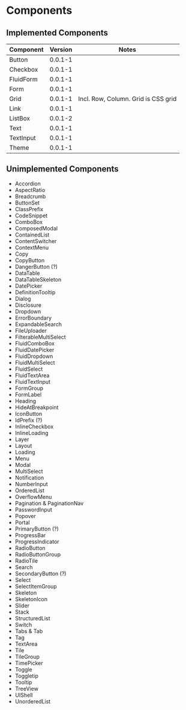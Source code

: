 # Components

## Implemented Components
|Component|Version|Notes|
|-|-|-|
|Button|0.0.1-1||
|Checkbox|0.0.1-1||
|FluidForm|0.0.1-1||
|Form|0.0.1-1||
|Grid|0.0.1-1|Incl. Row, Column.  Grid is CSS grid|
|Link|0.0.1-1||
|ListBox|0.0.1-2||
|Text|0.0.1-1||
|TextInput|0.0.1-1||
|Theme|0.0.1-1||

## Unimplemented Components
- Accordion
- AspectRatio
- Breadcrumb
- ButtonSet
- ClassPrefix
- CodeSnippet
- ComboBox
- ComposedModal
- ContainedList
- ContentSwitcher
- ContextMenu
- Copy
- CopyButton
- DangerButton (?)
- DataTable
- DataTableSkeleton
- DatePicker
- DefinitionTooltip
- Dialog
- Disclosure
- Dropdown
- ErrorBoundary
- ExpandableSearch
- FileUploader
- FilterableMultiSelect
- FluidComboBox
- FluidDatePicker
- FluidDropdown
- FluidMultiSelect
- FluidSelect
- FluidTextArea
- FluidTextInput
- FormGroup
- FormLabel
- Heading
- HideAtBreakpoint
- IconButton
- IdPrefix (?)
- InlineCheckbox
- InlineLoading
- Layer
- Layout
- Loading
- Menu
- Modal
- MultiSelect
- Notification
- NumberInput
- OrderedList
- OverflowMenu
- Pagination & PaginationNav
- PasswordInput
- Popover
- Portal
- PrimaryButton (?)
- ProgressBar
- ProgressIndicator
- RadioButton
- RadioButtonGroup
- RadioTile
- Search
- SecondaryButton (?)
- Select
- SelectItemGroup
- Skeleton
- SkeletonIcon
- Slider
- Stack
- StructuredList
- Switch
- Tabs & Tab
- Tag
- TextArea
- Tile
- TileGroup
- TimePicker
- Toggle
- Toggletip
- Tooltip
- TreeView
- UIShell
- UnorderedList

